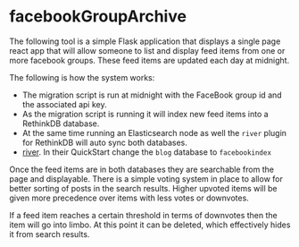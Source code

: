 facebookGroupArchive
====================

The following tool is a simple Flask application that displays a single page react app that will allow someone to list and display feed items from one or more facebook groups. These feed items are updated each day at midnight. 

The following is how the system works:

* The migration script is run at midnight with the FaceBook group id and the associated api key.
 * As the migration script is running it will index new feed items into a RethinkDB database.
 * At the same time running an Elasticsearch node as well the `river` plugin for RethinkDB will auto sync both databases.
  * [river](https://github.com/rethinkdb/elasticsearch-river-rethinkdb). In their QuickStart change the `blog` database to `facebookindex`

Once the feed items are in both databases they are searchable from the page and displayable. There is a simple voting system in place to allow for better sorting of posts in the search results. Higher upvoted items will be given more precedence over items with less votes or downvotes.

If a feed item reaches a certain threshold in terms of downvotes then the item will go into limbo. At this point it can be deleted, which effectively hides it from search results.
